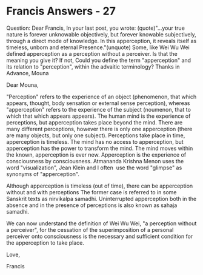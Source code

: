 # Francis Answers - 27

Question: Dear Francis, In your last post, you wrote: (quote)&quot;...your true nature is forever unknowable objectively, but forever knowable subjectively, through a direct mode of knowledge. In this apperception, it reveals itself as timeless, unborn and eternal Presence.&quot;(unquote) Some, like Wei Wu Wei defined apperception as a perception without a perceiver. Is that the meaning you give it? If not, Could you define the term &quot;apperception&quot; and its relation to &quot;perception&quot;, within the advaitic terminology? Thanks in Advance, Mouna

Dear Mouna,

&quot;Perception&quot; refers to the experience of an object (phenomenon, that which appears, thought, body sensation or external sense perception), whereas &quot;apperception&quot; refers to the experience of the subject (noumenon, that to which that which appears appears). The human mind is the experience of perceptions, but apperception takes place beyond the mind. There are many different perceptions, however there is only one apperception (there are many objects, but only one subject). Perceptions take place in time, apperception is timeless. The mind has no access to apperception, but apperception has the power to transform the mind. The mind moves within the known, apperception is ever new. Apperception is the experience of consciousness by consciousness. Atmananda Krishna Menon uses the word &quot;visualization&quot;, Jean Klein and I often&nbsp; use the word &quot;glimpse&quot; as synonyms of &quot;apperception&quot;.

Although apperception is timeless (out of time), there can be apperception without and with perceptions The former case is referred to in some Sanskrit texts as nirvikalpa samadhi. Uninterrupted apperception both in the absence and in the presence of perceptions is also known as sahaja samadhi.

We can now understand the definition of Wei Wu Wei, &quot;a perception without a perceiver&quot;, for the cessation of the superimposition of a personal perceiver onto consciousness is the necessary and sufficient condition for the apperception to take place.

Love,

Francis

